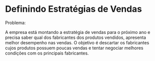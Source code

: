 # Definindo Estratégias de Vendas

Problema: 

A empresa está montando a estratégia de vendas para o próximo ano e precisa saber qual dos fabricantes dos produtos vendidos, apresenta melhor desempenho nas vendas. O objetivo é descartar os fabricantes cujos produtos possuem poucas vendas e tentar negociar melhores condições com os principais fabricantes.

